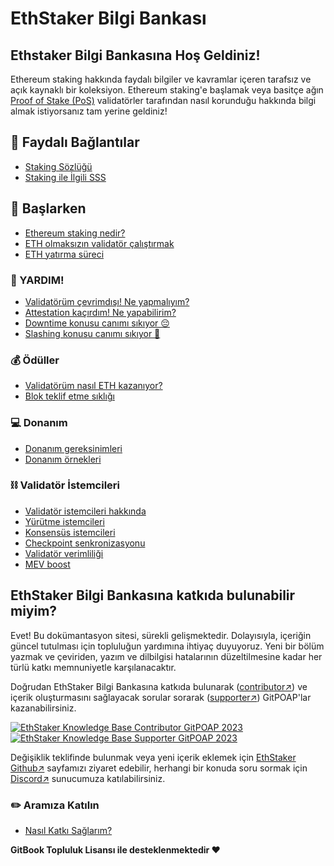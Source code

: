 # EthStaker Bilgi Bankası

## Ethstaker Bilgi Bankasına Hoş Geldiniz!

Ethereum staking hakkında faydalı bilgiler ve kavramlar içeren tarafsız ve açık kaynaklı bir koleksiyon. Ethereum staking'e başlamak veya basitçe ağın [Proof of Stake (PoS)](staking-glossary.md#proof-of-stake-pos) validatörler tarafından nasıl korunduğu hakkında bilgi almak istiyorsanız tam yerine geldiniz!

## 🔗 Faydalı Bağlantılar

* [Staking Sözlüğü](staking-glossary.md)
* [Staking ile İlgili SSS](faq.md)

## 🚀 Başlarken

* [Ethereum staking nedir?](getting-started/what-is-ethereum-staking.md)
* [ETH olmaksızın validatör çalıştırmak](getting-started/ethereum-node.md)
* [ETH yatırma süreci](getting-started/deposit-process.md)

### **🚨 YARDIM!**

* [Validatörüm çevrimdışı! Ne yapmalıyım?](help/validator-offline.md)
* [Attestation kaçırdım! Ne yapabilirim?](help/missed-attestations.md)
* [Downtime konusu canımı sıkıyor 😔](help/downtime-explained.md)
* [Slashing konusu canımı sıkıyor 🔪](help/slashing-explained.md)

### 💰 Ödüller

* [Validatörüm nasıl ETH kazanıyor?](rewards/chain-rewards.md)
* [Blok teklif etme sıklığı](rewards/proposal-frequency.md)

### 💻 Donanım

* [Donanım gereksinimleri](hardware/hardware-requirements.md)
* [Donanım örnekleri](hardware/hardware-examples/)

### ⛓️ Validatör İstemcileri

* [Validatör istemcileri hakkında](validator-clients/validator-clients-explained.md)
* [Yürütme istemcileri](validator-clients/execution-clients.md)
* [Konsensüs istemcileri](validator-clients/consensus-clients.md)
* [Checkpoint senkronizasyonu](validator-clients/checkpoint-sync.md)
* [Validatör verimliliği](validator-clients/validator-effectiveness.md)
* [MEV boost](validator-clients/mev-boost.md)

## EthStaker Bilgi Bankasına katkıda bulunabilir miyim?

Evet! Bu dokümantasyon sitesi, sürekli gelişmektedir. Dolayısıyla, içeriğin güncel tutulması için topluluğun yardımına ihtiyaç duyuyoruz. Yeni bir bölüm yazmak ve çeviriden, yazım ve dilbilgisi hatalarının düzeltilmesine kadar her türlü katkı memnuniyetle karşılanacaktır.

Doğrudan EthStaker Bilgi Bankasına katkıda bulunarak ([contributor↗](https://www.gitpoap.io/gp/881)) ve içerik oluşturmasını sağlayacak sorular sorarak ([supporter↗](https://www.gitpoap.io/gp/923)) GitPOAP'lar kazanabilirsiniz.

[![EthStaker Knowledge Base Contributor GitPOAP 2023](https://www.gitpoap.io/\_next/image?url=https%3A%2F%2Fassets.poap.xyz%2Fgitpoap3a-2023-ethstaker-knowledge-base-contributor-2022-logo-1671596764627.png\&w=384\&q=75)](https://www.gitpoap.io/gp/881)[![EthStaker Knowledge Base Supporter GitPOAP 2023](https://www.gitpoap.io/\_next/image?url=https%3A%2F%2Fassets.poap.xyz%2F2023-ethstaker-knowledge-base-supporter-2022-logo-1672411990803.png\&w=384\&q=75)](https://www.gitpoap.io/gp/923)

Değişiklik teklifinde bulunmak veya yeni içerik eklemek için [EthStaker Github↗](https://github.com/eth-educators/ethstaker-knowledgebase) sayfamızı ziyaret edebilir, herhangi bir konuda soru sormak için [Discord↗](https://www.google.com/url?sa=t\&rct=j\&q=\&esrc=s\&source=web\&cd=\&cad=rja\&uact=8\&ved=2ahUKEwjpm6nC5K78AhUBi1wKHaxHCF8QFnoECAsQAQ\&url=https%3A%2F%2Fdiscord.com%2Finvite%2FucsTcA2wTq\&usg=AOvVaw0U61EK\_8NaT71SEZlw3aJS) sunucumuza katılabilirsiniz.

### ✏️ Aramıza Katılın

* [Nasıl Katkı Sağlarım?](get-involved/how-to-contribute.md)

**GitBook Topluluk Lisansı ile desteklenmektedir ♥️**
